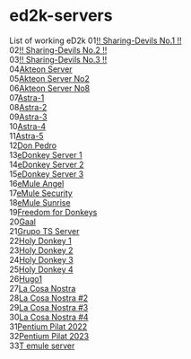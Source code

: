 # ed2k-servers
List of working eD2k
01<a href="ed2k://|server|193.233.203.107|4232|/">!! Sharing-Devils No.1 !!</a><br>
02<a href="ed2k://|server|37.221.65.235|4232|/">!! Sharing-Devils No.2 !!</a><br>
03<a href="ed2k://|server|37.221.65.107|4232|/">!! Sharing-Devils No.3 !!</a><br>
04<a href="ed2k://|server|185.25.48.89|18357|/">Akteon Server</a><br>
05<a href="ed2k://|server|176.125.231.98|18357|/">Akteon Server No2</a><br>
06<a href="ed2k://|server|147.78.0.252|18357|/">Akteon Server No8</a><br>
07<a href="ed2k://|server|45.9.249.207|43333|/">Astra-1</a><br>
08<a href="ed2k://|server|95.217.134.86|22888|/">Astra-2</a><br>
09<a href="ed2k://|server|213.252.245.239|43333|/">Astra-3</a><br>
10<a href="ed2k://|server|145.14.131.254|43333|/">Astra-4</a><br>
11<a href="ed2k://|server|213.252.245.239|33333|/">Astra-5</a><br>
12<a href="ed2k://|server|185.123.101.79|42830|/">Don Pedro</a><br>
13<a href="ed2k://|server|91.148.135.254|9197|/">eDonkey Server 1</a><br>
14<a href="ed2k://|server|31.40.212.254|9197|/">eDonkey Server 2</a><br>
15<a href="ed2k://|server|147.78.2.254|9197|/">eDonkey Server 3</a><br>
16<a href="ed2k://|server|103.75.116.41|48617|/">eMule Angel</a><br>
17<a href="ed2k://|server|5.45.85.226|6584|/">eMule Security</a><br>
18<a href="ed2k://|server|176.123.5.89|4725|/">eMule Sunrise</a><br>
19<a href="ed2k://|server|185.255.123.22|37980|/">Freedom for Donkeys</a><br>
20<a href="ed2k://|server|185.237.185.226|31031|/">Gaal</a><br>
21<a href="ed2k://|server|145.239.2.134|4661|/">Grupo TS Server</a><br>
22<a href="ed2k://|server|37.143.128.252|47111|/">Holy Donkey 1</a><br>
23<a href="ed2k://|server|185.186.77.252|47111|/">Holy Donkey 2</a><br>
24<a href="ed2k://|server|91.148.135.252|47111|/">Holy Donkey 3</a><br>
25<a href="ed2k://|server|185.47.254.252|47111|/">Holy Donkey 4</a><br>
26<a href="ed2k://|server|85.127.183.23|4321|/">Hugo1</a><br>
27<a href="ed2k://|server|213.183.56.132|6969|/">La Cosa Nostra</a><br>
28<a href="ed2k://|server|95.216.88.147|4242|/">La Cosa Nostra #2</a><br>
29<a href="ed2k://|server|95.216.88.147|8888|/">La Cosa Nostra #3</a><br>
30<a href="ed2k://|server|95.216.88.147|4174|/">La Cosa Nostra #4</a><br>
31<a href="ed2k://|server|103.97.203.251|42011|/">Pentium Pilat 2022</a><br>
32<a href="ed2k://|server|223.165.4.251|42011|/">Pentium Pilat 2023</a><br>
33<a href="ed2k://|server|176.33.142.139|4232|/">T emule server</a><br>
